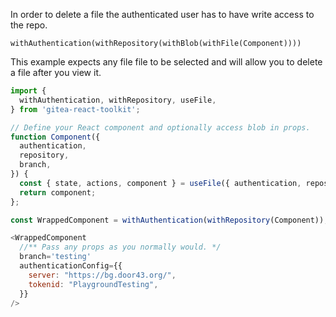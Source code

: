 
In order to delete a file the authenticated user has to have write access to the repo.

```withAuthentication(withRepository(withBlob(withFile(Component))))```

This example expects any file file to be selected and will allow you to delete a file after you view it.

```js
import {
  withAuthentication, withRepository, useFile,
} from 'gitea-react-toolkit';

// Define your React component and optionally access blob in props.
function Component({
  authentication,
  repository,
  branch,
}) {
  const { state, actions, component } = useFile({ authentication, repository, branch });
  return component;
};

const WrappedComponent = withAuthentication(withRepository(Component));

<WrappedComponent
  //** Pass any props as you normally would. */
  branch='testing'
  authenticationConfig={{
    server: "https://bg.door43.org/",
    tokenid: "PlaygroundTesting",
  }}
/>
```
